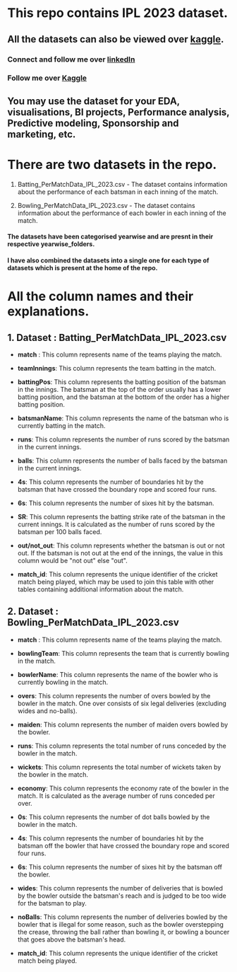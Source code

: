 # This repo contains IPL 2023 dataset.

## All the datasets can also be viewed over [kaggle](https://www.kaggle.com/datasets/adityaazad79/ipl-2023-dataset).

### Connect and follow me over [linkedIn](https://www.linkedin.com/in/adityaazad79)

### Follow me over [Kaggle](https://www.kaggle.com/adityaazad79)

## You may use the dataset for your EDA, visualisations, BI projects, Performance analysis, Predictive modeling, Sponsorship and marketing, etc.

# There are two datasets in the repo.

1. Batting_PerMatchData_IPL_2023.csv - The dataset contains information about the performance of each batsman in each inning of the match.

2. Bowling_PerMatchData_IPL_2023.csv - The dataset contains information about the performance of each bowler in each inning of the match.

#### The datasets have been categorised yearwise and are presnt in their respective yearwise_folders.

#### I have also combined the datasets into a single one for each type of datasets which is present at the home of the repo.

# All the column names and their explanations.
## 1. Dataset : Batting_PerMatchData_IPL_2023.csv

- **match** : This column represents name of the teams playing the match.

- **teamInnings**: This column represents the team batting in the match.

- **battingPos**: This column represents the batting position of the batsman in the innings. The batsman at the top of the order usually has a lower batting position, and the batsman at the bottom of the order has a higher batting position.

- **batsmanName**: This column represents the name of the batsman who is currently batting in the match.

- **runs**: This column represents the number of runs scored by the batsman in the current innings.

- **balls**: This column represents the number of balls faced by the batsman in the current innings.

- **4s**: This column represents the number of boundaries hit by the batsman that have crossed the boundary rope and scored four runs.

- **6s**: This column represents the number of sixes hit by the batsman.

- **SR**: This column represents the batting strike rate of the batsman in the current innings. It is calculated as the number of runs scored by the batsman per 100 balls faced.

- **out/not_out**: This column represents whether the batsman is out or not out. If the batsman is not out at the end of the innings, the value in this column would be "not out" else "out".

- **match_id**: This column represents the unique identifier of the cricket match being played, which may be used to join this table with other tables containing additional information about the match.

## 2. Dataset : Bowling_PerMatchData_IPL_2023.csv

- **match** : This column represents name of the teams playing the match.

- **bowlingTeam**: This column represents the team that is currently bowling in the match.

- **bowlerName**: This column represents the name of the bowler who is currently bowling in the match.

- **overs**: This column represents the number of overs bowled by the bowler in the match. One over consists of six legal deliveries (excluding wides and no-balls).

- **maiden**: This column represents the number of maiden overs bowled by the bowler.

- **runs**: This column represents the total number of runs conceded by the bowler in the match.

- **wickets**: This column represents the total number of wickets taken by the bowler in the match.

- **economy**: This column represents the economy rate of the bowler in the match. It is calculated as the average number of runs conceded per over.

- **0s**: This column represents the number of dot balls bowled by the bowler in the match.

- **4s**: This column represents the number of boundaries hit by the batsman off the bowler that have crossed the boundary rope and scored four runs.

- **6s**: This column represents the number of sixes hit by the batsman off the bowler.

- **wides**: This column represents the number of deliveries that is bowled by the bowler outside the batsman's reach and is judged to be too wide for the batsman to play.

- **noBalls**: This column represents the number of deliveries bowled by the bowler that is illegal for some reason, such as the bowler overstepping the crease, throwing the ball rather than bowling it, or bowling a bouncer that goes above the batsman's head.

- **match_id**: This column represents the unique identifier of the cricket match being played.
